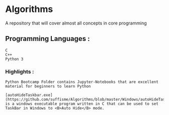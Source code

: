 # Algorithms

A repository that will cover almost all concepts in core programming

## Programming Languages :
    C
    C++
    Python 3
    
 

### Highlights :
    
    Python Bootcamp Folder contains Jupyter-Notebooks that are excellent material for beginners to learn Python

    [autoHideTaskbar.exe](https://github.com/suffisme/Algorithms/blob/master/Windows/autoHideTaskBar.exe) is a windows executable program written in C that can be used to set TaskBar in Windows to <B>Auto Hide</B> mode.

